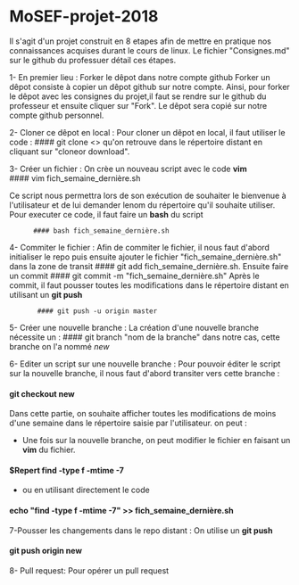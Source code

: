 # MoSEF-projet-2018

Il s'agit d'un projet construit en 8 etapes afin de mettre en pratique nos connaissances acquises durant le cours de linux. 
Le fichier "Consignes.md" sur le github du professuer détail ces étapes. 

1- En premier lieu : Forker le dêpot dans notre compte github
Forker un dêpot consiste à copier un dêpot github sur notre compte. Ainsi, pour forker le dêpot avec les consignes du projet,il faut se rendre sur le github du professeur et ensuite cliquer sur "Fork". Le dêpot sera copié sur notre compte github personnel. 
 
2- Cloner ce dêpot en local : 
Pour cloner un dêpot en local, il faut utiliser le code : 
     #### git clone <<lien URL>>
qu'on retrouve dans le répertoire distant en cliquant sur "cloneor download".

3- Créer un fichier :
On crèe un nouveau script avec le code **vim**  
     #### vim fich_semaine_dernière.sh

Ce script nous permettra lors de son exécution de souhaiter le bienvenue à l'utilisateur et de lui demander lenom du répertoire qu'il souhaite utiliser. Pour executer ce code, il faut faire un **bash** du script

          #### bash fich_semaine_dernière.sh

4- Commiter le fichier : 
Afin de commiter le fichier, il nous faut d'abord initialiser le repo puis ensuite ajouter le fichier "fich_semaine_dernière.sh" dans la zone de transit #### git add fich_semaine_dernière.sh. Ensuite faire un commit #### git commit -m "fich_semaine_dernière.sh" 
Après le commit, il faut pousser toutes les modifications dans le répertoire distant en utilisant un **git push**

           #### git push -u origin master

5- Créer une nouvelle branche : 
La création d'une nouvelle branche nécessite un  :
    #### git branch "nom de la branche" 
dans notre cas, cette branche on l'a nommé *new*

6- Editer un script sur une nouvelle branche :
Pour pouvoir éditer le script sur la nouvelle branche, il nous faut d'abord transiter vers cette branche :
#### git checkout new

Dans cette partie, on souhaite afficher toutes les modifications de moins d'une semaine dans le répertoire saisie par l'utilisateur. 
 on peut : 
* Une fois sur la nouvelle branche, on peut modifier le fichier en faisant un **vim** du fichier.
#### $Repert find -type f -mtime -7
* ou en utilisant directement le code
#### echo "find -type f -mtime -7" >> fich_semaine_dernière.sh

7-Pousser les changements dans le repo distant :
On utilise un **git push**
#### git push origin new

8- Pull request:
Pour opérer un pull request
 
